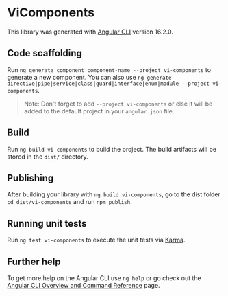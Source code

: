 # ViComponents

This library was generated with [Angular CLI](https://github.com/angular/angular-cli) version 16.2.0.

## Code scaffolding

Run `ng generate component component-name --project vi-components` to generate a new component. You can also use `ng generate directive|pipe|service|class|guard|interface|enum|module --project vi-components`.
> Note: Don't forget to add `--project vi-components` or else it will be added to the default project in your `angular.json` file. 

## Build

Run `ng build vi-components` to build the project. The build artifacts will be stored in the `dist/` directory.

## Publishing

After building your library with `ng build vi-components`, go to the dist folder `cd dist/vi-components` and run `npm publish`.

## Running unit tests

Run `ng test vi-components` to execute the unit tests via [Karma](https://karma-runner.github.io).

## Further help

To get more help on the Angular CLI use `ng help` or go check out the [Angular CLI Overview and Command Reference](https://angular.io/cli) page.
